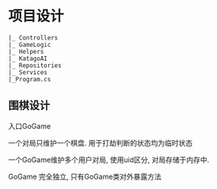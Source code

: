 # 项目设计



```
|_ Controllers
|_ GameLogic
|_ Helpers
|_ KatagoAI
|_ Repositories
|_ Services
|_Program.cs
```



## 围棋设计



入口GoGame

一个对局只维护一个棋盘. 用于打劫判断的状态均为临时状态

一个GoGame维护多个用户对局, 使用uid区分, 对局存储于内存中.

GoGame 完全独立, 只有GoGame类对外暴露方法

